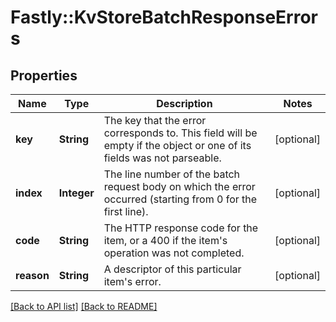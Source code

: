 # Fastly::KvStoreBatchResponseErrors

## Properties

| Name | Type | Description | Notes |
| ---- | ---- | ----------- | ----- |
| **key** | **String** | The key that the error corresponds to. This field will be empty if the object or one of its fields was not parseable. | [optional] |
| **index** | **Integer** | The line number of the batch request body on which the error occurred (starting from 0 for the first line). | [optional] |
| **code** | **String** | The HTTP response code for the item, or a 400 if the item&#39;s operation was not completed. | [optional] |
| **reason** | **String** | A descriptor of this particular item&#39;s error. | [optional] |

[[Back to API list]](../../README.md#endpoints) [[Back to README]](../../README.md)

